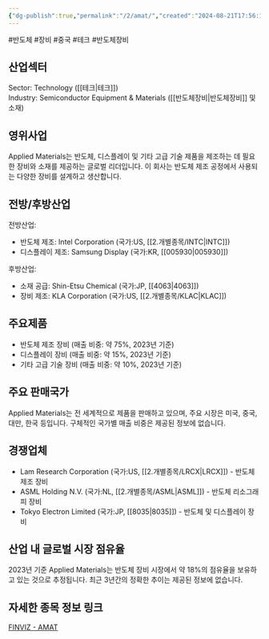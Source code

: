 ```yaml
---
{"dg-publish":true,"permalink":"/2/amat/","created":"2024-08-21T17:56:18.222+09:00","updated":"2025-07-29T21:37:04.315+09:00"}
---
```


#반도체 #장비 #중국 #테크 #반도체장비


## 산업섹터

Sector: Technology ([[테크\|테크]])  
Industry: Semiconductor Equipment & Materials ([[반도체장비\|반도체장비]] 및 소재)

## 영위사업

Applied Materials는 반도체, 디스플레이 및 기타 고급 기술 제품을 제조하는 데 필요한 장비와 소재를 제공하는 글로벌 리더입니다. 이 회사는 반도체 제조 공정에서 사용되는 다양한 장비를 설계하고 생산합니다.

## 전방/후방산업

전방산업:

- 반도체 제조: Intel Corporation (국가:US, [[2.개별종목/INTC\|INTC]])
- 디스플레이 제조: Samsung Display (국가:KR, [[005930\|005930]])

후방산업:

- 소재 공급: Shin-Etsu Chemical (국가:JP, [[4063\|4063]])
- 장비 제조: KLA Corporation (국가:US, [[2.개별종목/KLAC\|KLAC]])

## 주요제품

- 반도체 제조 장비 (매출 비중: 약 75%, 2023년 기준)
- 디스플레이 장비 (매출 비중: 약 15%, 2023년 기준)
- 기타 고급 기술 장비 (매출 비중: 약 10%, 2023년 기준)

## 주요 판매국가

Applied Materials는 전 세계적으로 제품을 판매하고 있으며, 주요 시장은 미국, 중국, 대만, 한국 등입니다. 구체적인 국가별 매출 비중은 제공된 정보에 없습니다.

## 경쟁업체

- Lam Research Corporation (국가:US, [[2.개별종목/LRCX\|LRCX]]) - 반도체 제조 장비
- ASML Holding N.V. (국가:NL, [[2.개별종목/ASML\|ASML]]) - 반도체 리소그래피 장비
- Tokyo Electron Limited (국가:JP, [[8035\|8035]]) - 반도체 및 디스플레이 장비

## 산업 내 글로벌 시장 점유율

2023년 기준 Applied Materials는 반도체 장비 시장에서 약 18%의 점유율을 보유하고 있는 것으로 추정됩니다. 최근 3년간의 정확한 추이는 제공된 정보에 없습니다.

## 자세한 종목 정보 링크

[FINVIZ - AMAT](https://finviz.com/quote.ashx?t=AMAT)